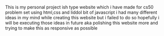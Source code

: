 This is my personal project ish type website which i have made for cs50 problem set using html,css and liddol bit of javascript i had many different ideas in my mind while creating this website but i failed to do so hopefully i will be executing those ideas in future aka polishing this website more and trying to make this as responsive as possible
